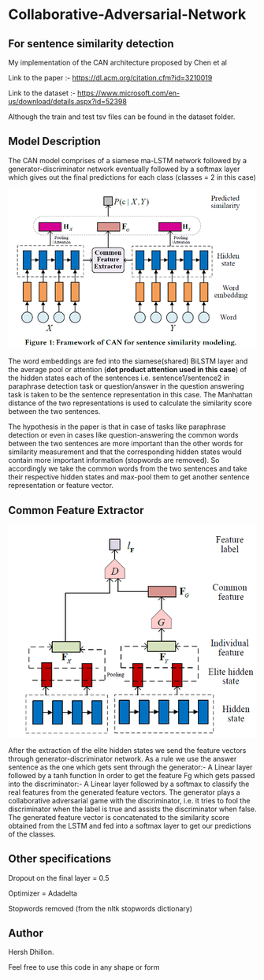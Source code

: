 # Collaborative-Adversarial-Network
## For sentence similarity detection

My implementation of the CAN architecture proposed by Chen et al

Link to the paper :- https://dl.acm.org/citation.cfm?id=3210019

Link to the dataset :- https://www.microsoft.com/en-us/download/details.aspx?id=52398

Although the train and test tsv files can be found in the dataset folder.

## Model Description

The CAN model comprises of a siamese ma-LSTM network followed by a generator-discriminator network eventually followed by a softmax layer which gives out the final predictions for each class (classes = 2 in this case)

![What is this?](img/overview.png?raw=true "Title")

The word embeddings are fed into the siamese(shared) BiLSTM layer and the average pool or attention (**dot product attention used in this case**) of the hidden states each of the sentences i.e. sentence1/sentence2 in paraphrase detection task or question/answer in the question answering task is taken to be the sentence representation in this case. The Manhattan distance of the two representations is used to calculate the similarity score between the two sentences.

The hypothesis in the paper is that in case of tasks like paraphrase detection or even in cases like question-answering the common words between the two sentences are more important than the other words for similarity measurement and that the corresponding hidden states would contain more important information (stopwords are removed). So accordingly we take the common words from the two sentences and take their respective hidden states and max-pool them to get another sentence representation or feature vector.

## Common Feature Extractor

![What is this?](img/fgen.png?raw=true "Title")

After the extraction of the elite hidden states we send the feature vectors through generator-discriminator network. As a rule we use the answer sentence as the one which gets sent through the generator:- A Linear layer followed by a tanh function 
In order to get the feature Fg which gets passed into the discriminator:- A Linear layer followed by a softmax to classify the real features from the generated feature vectors.
The generator plays a collaborative adversarial game with the discriminator, i.e. it tries to fool the discriminator when the label is true and assists the discriminator when false. The generated feature vector is concatenated to the similarity score obtained from the LSTM and fed into a softmax layer to get our predictions of the classes.


## Other specifications

Dropout on the final layer = 0.5

Optimizer = Adadelta

Stopwords removed (from the nltk stopwords dictionary)

## Author
Hersh Dhillon.

Feel free to use this code in any shape or form
